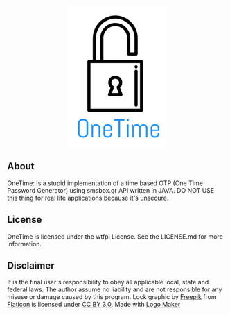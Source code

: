 <p align="center"><img src="https://raw.githubusercontent.com/NickTehPro/OneTime/master/logo.png" /></p>

## About
OneTime: Is a stupid implementation of a time based OTP (One Time Password Generator) using smsbox.gr API written in JAVA. DO NOT USE this thing for real life applications because it's unsecure.

## License

OneTime is licensed under the wtfpl License. See the LICENSE.md for more information.

## Disclaimer
It is the final user's responsibility to obey all applicable local, state and federal laws. 
The author assume no liability and are not responsible for any misuse or damage caused by this program.
Lock graphic by <a href="http://www.flaticon.com/authors/freepik">Freepik</a> from <a href="http://www.flaticon.com/">Flaticon</a> is licensed under <a href="http://creativecommons.org/licenses/by/3.0/" title="Creative Commons BY 3.0">CC BY 3.0</a>. Made with <a href="http://logomakr.com" title="Logo Maker">Logo Maker</a>